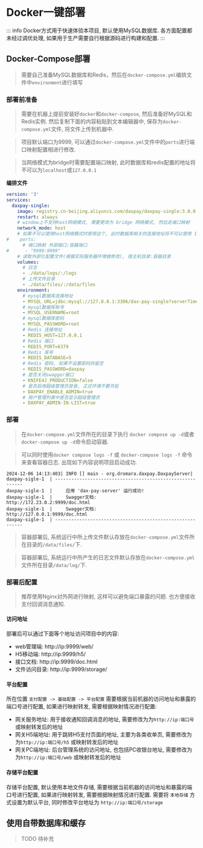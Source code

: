 # Docker一键部署
::: info
Docker方式用于快速体验本项目, 默认使用MySQL数据库. 各方面配置都未经过调优处理, 如果用于生产需要自行根据源码进行构建和配置.
:::

## Docker-Compose部署
> 需要自己准备MySQL数据库和Redis，然后在`docker-compose.yml`编排文件中`environment`进行填写
### 部署前准备
> 需要在机器上提前安装好`docker`和`docker-compose`, 然后准备好MySQL和Redis实例. 
> 然后复制下面的内容粘贴到文本编辑器中, 保存为`docker-compose.yml`文件, 将文件上传到机器中.

> 项目默认端口为9999, 可以通过`docker-compose.yml`文件中的`ports`进行端口映射配置相进行修改.

> 当网络模式为bridge时需要配置端口映射, 此时数据库和redis配置的地址将不可以为`localhost`或`127.0.0.1`

**编排文件**
```yaml
version: '3'
services:
  daxpay-single:
    image: registry.cn-beijing.aliyuncs.com/daxpay/daxpay-single:3.0.0.beta2
    restart: always
    # window上不支持host网络模式, 需要更改为 bridge 网络模式, 然后走端口映射
    network_mode: host
    # 如果不可以使用host网络模式时使用这个, 此时数据库相关的连接地址将不可以使用 127.0.0.1
#    ports:
      # 端口映射 外部端口:容器端口
#      - "9999:9999"
    # 读取外部化配置文件(根据实际服务器环境做修改), 宿主机目录:容器目录
    volumes:
      # 日志
      - ./data/logs/:/logs
      # 上传文件目录
      - ./data/files/:/data/files
    environment:
      # mysql数据库连接地址
      - MYSQL_URL=jdbc:mysql://127.0.0.1:3306/dax-pay-single?serverTimezone=GMT%2B8&characterEncoding=utf8&allowMultiQueries=true&useSSL=false&nullCatalogMeansCurrent=true&allowPublicKeyRetrieval=true
      # mysql数据库账号
      - MYSQL_USERNAME=root
      # mysql数据库密码
      - MYSQL_PASSWORD=root
      # Redis 连接地址
      - REDIS_HOST=127.0.0.1
      # Redis 端口
      - REDIS_PORT=6379
      # Redis 库号
      - REDIS_DATABASE=5
      # Redis 密码, 如果不设置密码则留空
      - REDIS_PASSWORD=daxpay
      # 是否关闭swagger接口
      - KNIFE4J_PRODUCTION=false
      # 是否启用超级管理员登录, 正式环境不要开启
      - DAXPAY_ENABLE_ADMIN=true
      # 用户管理列表中是否显示超级管理员
      - DAXPAY_ADMIN-IN-LIST=true

```
### 部署

> 在`docker-compose.yml`文件所在的目录下执行 `docker compose up -d`或者 `docker-compose up -d`命令启动容器. 

> 可以同时使用`docker compose logs -f` 或 `docker-compose logs -f` 命令来查看容器日志. 出现如下内容说明项目启动成功.


```shell
2024-12-06 14:13:403| INFO [] main - org.dromara.daxpay.DaxpayServer|
daxpay-sigle-1  | ----------------------------------------------------------
daxpay-sigle-1  |     应用 'dax-pay-server' 运行成功!
daxpay-sigle-1  |     Swagger文档:              http://172.23.0.2:9999/doc.html
daxpay-sigle-1  |     Swagger文档:              http://127.0.0.1:9999/doc.html
daxpay-sigle-1  | ----------------------------------------------------------
```

> 容器部署后, 系统运行中所上传文件默认存放在`docker-compose.yml`文件所在目录的`/data/files/`下.

> 容器部署后, 系统运行中所产生的日志文件默认存放在`docker-compose.yml`文件所在目录`/data/log/`下.

### 部署后配置
> 推荐使用Nginx对外网进行映射, 这样可以避免端口暴露的问题. 也方便接收支付回调消息通知.
#### 访问地址
部署后可以通过下面等个地址访问项目中的内容:
- web管理端: http://ip:9999/web/
- H5移动端: http://ip:9999/h5/
- 接口文档: http://ip:9999/doc.html
- 文件访问目录: http://ip:9999/storage/

#### 平台配置
所在位置 `支付配置 -> 基础配置 -> 平台配置` 需要根据当前机器的访问地址和暴露的端口号进行配置, 如果进行映射转发, 需要根据映射情况进行配置: 
- 网关服务地址: 用于接收通知回调消息的地址, 需要修改为为`http://ip:端口号` 或映射转发后的地址
- 网关H5端地址: 用于跳转H5支付页面的地址, 主要为各类收单页, 需要修改为为`http://ip:端口号/h5` 或映射转发后的地址
- 网关PC端地址: 后台管理系统的访问地址, 也包括PC收银台地址, 需要修改为为`http://ip:端口号/web` 或映射转发后的地址

#### 存储平台配置
存储平台配置, 默认使用本地文件存储, 需要根据当前机器的访问地址和暴露的端口号进行配置, 如果进行映射转发, 需要根据映射情况进行配置. 
需要将 `本地存储` 方式设置为默认平台, 同时修改平台地址为 `http://ip:端口号/storage`

## 使用自带数据库和缓存
> TODO 待补充


